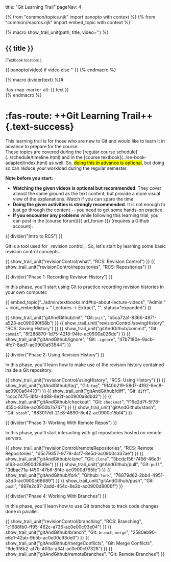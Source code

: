 <frontmatter>
title: "Git Learning Trail"
pageNav: 4
</frontmatter>

{% from "common/topics.njk" import  panopto with context %}
{% from "common/macros.njk" import embed_topic with context %}

{% macro show_trail_unit(path, title, video='') %}
<panel type="seamless" expanded>
<div slot="header" class="card-title">

## <span class="text-success">{{ title }}</span>
</div>

<div class="indented-level1">

<small>[<span class="font-weight-bold text-muted">Textbook location: <include src="../book/{{ path }}/../path.md" inline trim /> **<include src="../book/{{ path }}/text.md#title" inline />**]</span></small>
</div>
{{ panopto(video) if video else '' }}
<include src="../book/{{ path }}/unit-inElsewhere-asPanelBody.md" boilerplate />
</panel>
{% endmacro %}

{% macro divider(text) %}# <div class="text-white bg-success p-1"><span class="text-light">:fas-map-marker-alt:</span> {{ text }}</div>{% endmacro %}

<div class="website-content" id="main">

# :fas-route: ++Git Learning Trail++{.text-success}

<p class="lead"><md>This learning trail is for those who are new to Git and would like to learn it in advance to prepare for the course.<br>
These topics are covered during the [regular course schedule](../schedule/timeline.html) and in the [course textbook](../se-book-adapted/index.html) as well. So, <mark>doing this in advance is optional</mark>, but doing so can reduce your workload during the regular semester.</md></p>

<box>

**Note before you start:**

* **Watching the given videos is optional but recommended**. They cover almost the same ground as the text content, but provide a more visual view of the explanations. Watch if you can spare the time.
* **Doing the given activities is strongly recommended**. It is not enough to just go through the content -- you need to get some hands-on practice.
* **If you encounter any problems** while following this learning trial, you can post in the [course forum]({{ url_forum }}) (requires a Github account).
</box>

{{ divider("Intro to RCS") }}

<p class="lead"><md>Git is a tool used for _revision control_. So, let's start by learning some basic revision control concepts.</md></p>


{{ show_trail_unit("revisionControl/what", "RCS: Revision Control") }}
{{ show_trail_unit("revisionControl/repositories", "RCS: Repositories") }}

{{ divider("Phase 1: Recording Revision History") }}

<p class="lead">In this phase, you'll start using Git to practice recording revision histories in your own computer.</p>
{{ embed_topic("../admin/textbooks.md#tip-about-lecture-videos", "Admin " + icon_embedding + " Lectures → Extract", "", status="expanded") }}

{{ show_trail_unit("gitAndGithub/init", "Git:`init`", "b5ca72a1-8366-4971-a523-ac090090f68b") }}
{{ show_trail_unit("revisionControl/savingHistory", "RCS: Saving History") }}
{{ show_trail_unit("gitAndGithub/commit", "Git: `commit`", "8f288870-1d75-4218-94fe-ac0900a026de") }}
{{ show_trail_unit("gitAndGithub/ignore", "Git: `.ignore`", "47b7180e-9acb-4fc7-8ad7-ac0900a53544") }}

{{ divider("Phase 2: Using Revision History") }}

<p class="lead">In this phase, you'll learn how to make use of the revision history contained inside a Git repository.</p>

{{ show_trail_unit("revisionControl/usingHistory", "RCS: Using History") }}
{{ show_trail_unit("gitAndGithub/tag", "Git: `tag`", "9f40b219-58d7-4192-8ec8-ac0900a64410") }}
{{ show_trail_unit("gitAndGithub/diff", "Git: `diff`", "cccc7475-1bfa-4d88-8e2f-ac0900a8dbd2") }}
{{ show_trail_unit("gitAndGithub/checkout", "Git: `checkout`", "f16e2d7f-5f78-455c-830e-ac0900b7a747") }}
{{ show_trail_unit("gitAndGithub/stash", "Git: `stash`", "683017df-21c8-4890-8c42-ac0900c15bf4") }}

{{ divider("Phase 3: Working With Remote Repos") }}

<p class="lead">In this phase, you'll start interacting with git repositories hosted on remote servers.</p>

{{ show_trail_unit("revisionControl/remoteRepositories", "RCS: Remote Repositories", "d5c79357-9778-4cf7-8e5d-ac0900c337ae") }}
{{ show_trail_unit("gitAndGithub/clone", "Git: `clone`", "3bcdcf56-7456-46e3-a163-ac0900d28d6e") }}
{{ show_trail_unit("gitAndGithub/pull", "Git: `pull`", "3dbac71a-f450-47b6-8f4e-ac0900d765fe") }}
{{ show_trail_unit("gitAndGithub/fork", "Github: `fork`", "76879d62-2bb4-4951-a3d3-ac0900c68689") }}
{{ show_trail_unit("gitAndGithub/push", "Git: `push`", "897e2c87-2add-454c-8e2b-ac0900d8006f") }}

{{ divider("Phase 4: Working With Branches") }}

<p class="lead">In this phase, you'll learn how to use Git branches to track code changes done in parallel.</p>

{{ show_trail_unit("revisionControl/branching", "RCS: Branching", "c1688fb0-ff95-462c-a736-ac0e00c93e04") }}
{{ show_trail_unit("gitAndGithub/branch", "Git: `branch`, `merge`", "2580eb90-e6c1-42ab-9b5b-ac0e00c93de0") }}
{{ show_trail_unit("gitAndGithub/mergeConflicts", "Git: Merge Conflicts", "6de3f8b2-af7b-403a-a34f-ac0e00c97328") }}
{{ show_trail_unit("gitAndGithub/remoteBranches", "Git: Remote Branches") }}

</div>
